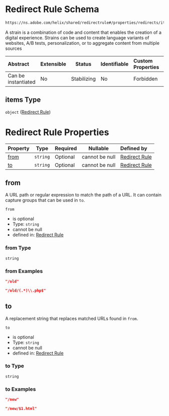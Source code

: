 # Redirect Rule Schema

```txt
https://ns.adobe.com/helix/shared/redirectrule#/properties/redirects/items
```

A strain is a combination of code and content that enables the creation of a digital experience. Strains can be used to create language variants of websites, A/B tests, personalization, or to aggregate content from multiple sources


| Abstract            | Extensible | Status      | Identifiable | Custom Properties | Additional Properties | Access Restrictions | Defined In                                                                  |
| :------------------ | ---------- | ----------- | ------------ | :---------------- | --------------------- | ------------------- | --------------------------------------------------------------------------- |
| Can be instantiated | No         | Stabilizing | No           | Forbidden         | Forbidden             | none                | [proxystrain.schema.json\*](proxystrain.schema.json "open original schema") |

## items Type

`object` ([Redirect Rule](proxystrain-properties-redirects-redirect-rule.md))

# Redirect Rule Properties

| Property      | Type     | Required | Nullable       | Defined by                                                                                                              |
| :------------ | -------- | -------- | -------------- | :---------------------------------------------------------------------------------------------------------------------- |
| [from](#from) | `string` | Optional | cannot be null | [Redirect Rule](redirectrule-properties-from.md "https&#x3A;//ns.adobe.com/helix/shared/redirectrule#/properties/from") |
| [to](#to)     | `string` | Optional | cannot be null | [Redirect Rule](redirectrule-properties-to.md "https&#x3A;//ns.adobe.com/helix/shared/redirectrule#/properties/to")     |

## from

A URL path or regular expression to match the path of a URL. It can contain capture groups that can be used in `to`.


`from`

-   is optional
-   Type: `string`
-   cannot be null
-   defined in: [Redirect Rule](redirectrule-properties-from.md "https&#x3A;//ns.adobe.com/helix/shared/redirectrule#/properties/from")

### from Type

`string`

### from Examples

```json
"/old"
```

```json
"/old/(.*)\\.php$"
```

## to

A replacement string that replaces matched URLs found in `from`.


`to`

-   is optional
-   Type: `string`
-   cannot be null
-   defined in: [Redirect Rule](redirectrule-properties-to.md "https&#x3A;//ns.adobe.com/helix/shared/redirectrule#/properties/to")

### to Type

`string`

### to Examples

```json
"/new"
```

```json
"/new/$1.html"
```
